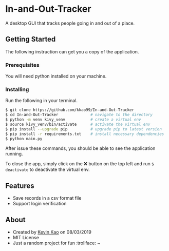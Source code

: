 # In-and-Out-Tracker
A desktop GUI that tracks people going in and out of a place.


## Getting Started
The following instruction can get you a copy of the application.

### Prerequisites
You will need python installed on your machine.

### Installing
Run the following in your terminal.

```bash
$ git clone https://github.com/kkao99/In-and-Out-Tracker
$ cd In-and-Out-Tracker              # navigate to the directory
$ python -m venv kivy_venv           # create a virtual env
$ source kivy_venv/bin/activate      # activate the virtual env
$ pip install --upgrade pip          # upgrade pip to latest version
$ pip install -r requirements.txt    # install necessary dependencies
$ python main.py
```
After issue these commands, you should be able to see the application running.

To close the app, simply click on the :x: button on the top left and run `$ deactivate` to deactivate the virtual env.

## Features
* Save records in a csv format file
* Support login verification

## About
* Created by [Kevin Kao](https://github.com/kkao99) on 08/03/2019
* MIT License
* Just a random project for fun :trollface: ~
